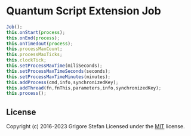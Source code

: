 # Quantum Script Extension Job

```javascript
Job();
this.onStart(process);
this.onEnd(process);
this.onTimedout(process);
this.processMaxCount;
this.processMaxTicks;
this.clockTick;
this.setProcessMaxTime(miliSeconds);
this.setProcessMaxTimeSeconds(seconds);
this.setProcessMaxTimeMinutes(minutes);
this.addProcess(cmd,info,synchronizedKey);
this.addThread(fn,fnThis,parameters,info,synchronizedKey);
this.process();
```

## License

Copyright (c) 2016-2023 Grigore Stefan
Licensed under the [MIT](LICENSE) license.
